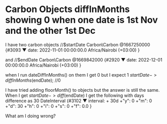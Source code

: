 
# Carbon Objects diffInMonths showing 0 when one date is 1st Nov and the other 1st Dec

I have two carbon objects
//$startDate
Carbon\Carbon @1667250000 {#3093 ▼
  date: 2022-11-01 00:00:00.0 Africa/Nairobi (+03:00)
}

and
//$endDate
Carbon\Carbon @1669842000 {#2920 ▼
  date: 2022-12-01 00:00:00.0 Africa/Nairobi (+03:00)
}

when I run dateDiffInMonths() on them I get 0 but I expect 1
$startDate->diffInMonths($endDate); //0

I have tried adding floorMonth() to objects but the answer is still the same.
When I get $startDate->diff($endDate) I get the following with days difference as 30
DateInterval {#3102 ▼
  interval: + 30d
  +"y": 0
  +"m": 0
  +"d": 30
  +"h": 0
  +"i": 0
  +"s": 0
  +"f": 0.0
}

What am I doing wrong?

        